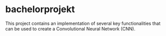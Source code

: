 # bachelorprojekt

This project contains an implementation of several key functionalities that can be used to create a Convolutional Neural Network (CNN). 

